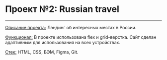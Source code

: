 # Проект №2: Russian travel
------
<ins>Описание проекта:</ins> Лэндинг об интересных местах в России.  
  
<ins>Функционал:</ins> В проекте использована flex и grid-верстка. 
Сайт сделан адаптивным для использования на всех устройствах. 
  
<ins>Стек:</ins> HTML, CSS, БЭМ, Figma, Git.  
    

